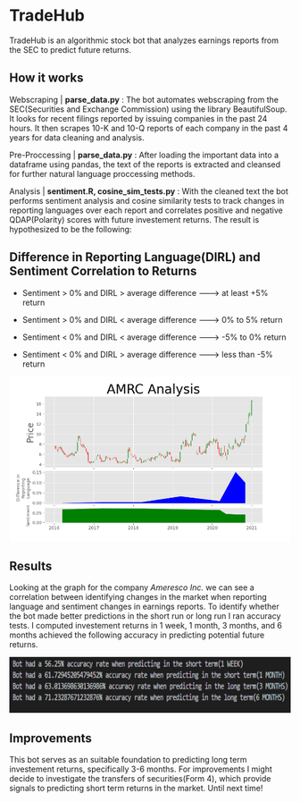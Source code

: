 # TradeHub

TradeHub is an algorithmic stock bot that analyzes earnings reports from the SEC to predict future returns. 

## How it works

Webscraping | **parse_data.py** : The bot automates webscraping from the SEC(Securities and Exchange Commission) using the library BeautifulSoup. It looks for recent filings reported by issuing companies in the past 24 hours. It then scrapes 10-K and 10-Q reports of each company in the past 4 years for data cleaning and analysis.

Pre-Proccessing | **parse_data.py** : After loading the important data into a dataframe using pandas, the text of the reports is extracted and cleansed for further natural language proccessing methods. 

Analysis | **sentiment.R, cosine_sim_tests.py** : With the cleaned text the bot performs sentiment analysis and cosine similarity tests to track changes in reporting languages over each report and correlates positive and negative QDAP(Polarity) scores with future investement returns. The result is hypothesized to be the following:

## Difference in Reporting Language(DIRL) and Sentiment Correlation to Returns

* Sentiment > 0% and DIRL > average difference  --->  at least +5% return

* Sentiment > 0% and DIRL < average difference  --->  0% to 5% return
                        
* Sentiment < 0% and DIRL < average difference  --->  -5% to 0% return

* Sentiment < 0% and DIRL > average difference  --->  less than -5% return


<p align="center">
  <img src="https://github.com/kaiznanji/TradeHub/blob/main/sample_data/results/graph.png?raw=true",width=600,height=500/>
</p>
 


## Results

Looking at the graph for the company *Ameresco Inc.* we can see a correlation between identifying changes in the market when reporting language and sentiment changes in earnings reports. To identify whether the bot made better predictions in the short run or long run I ran accuracy tests. I computed investement returns in 1 week, 1 month, 3 months, and 6 months achieved the following accuracy in predicting potential future returns.


<p align="center">
  <img src="https://github.com/kaiznanji/TradeHub/blob/main/sample_data/results/predictions.png?raw=true", width=700, height=100/>
</p>


## Improvements
This bot serves as an suitable foundation to predicting long term investement returns, specifically 3-6 months. For improvements I might decide to investigate the transfers of securities(Form 4), which provide signals to predicting short term returns in the market. Until next time!





